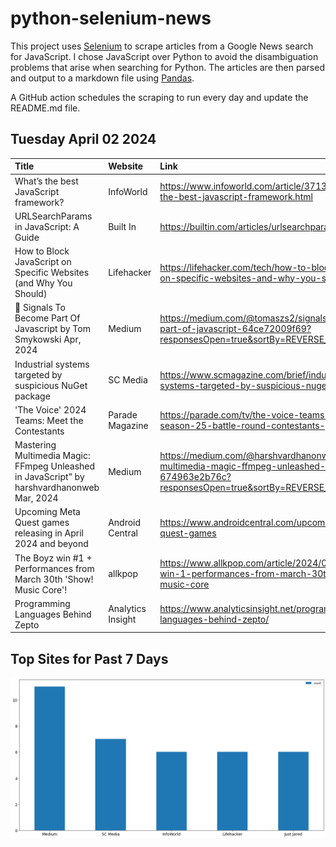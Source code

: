 # python-selenium-news

This project uses [Selenium](https://www.seleniumhq.org/) to scrape articles from a Google News search for JavaScript.
I chose JavaScript over Python to avoid the disambiguation problems that arise when searching for Python.
The articles are then parsed and output to a markdown file using [Pandas](https://pandas.pydata.org/).

A GitHub action schedules the scraping to run every day and update the README.md file.

## Tuesday April 02 2024


| Title                                                                                        | Website           | Link                                                                                                                                                 |
|:---------------------------------------------------------------------------------------------|:------------------|:-----------------------------------------------------------------------------------------------------------------------------------------------------|
| What’s the best JavaScript framework?                                                        | InfoWorld         | https://www.infoworld.com/article/3713207/whats-the-best-javascript-framework.html                                                                   |
| URLSearchParams in JavaScript: A Guide                                                       | Built In          | https://builtin.com/articles/urlsearchparams                                                                                                         |
| How to Block JavaScript on Specific Websites (and Why You Should)                            | Lifehacker        | https://lifehacker.com/tech/how-to-block-javascript-on-specific-websites-and-why-you-should                                                          |
| 🥳 Signals To Become Part Of Javascript  by Tom Smykowski  Apr, 2024                          | Medium            | https://medium.com/@tomaszs2/signals-to-become-part-of-javascript-64ce72009f69?responsesOpen=true&sortBy=REVERSE_CHRON                               |
| Industrial systems targeted by suspicious NuGet package                                      | SC Media          | https://www.scmagazine.com/brief/industrial-systems-targeted-by-suspicious-nuget-package                                                             |
| 'The Voice' 2024 Teams: Meet the Contestants                                                 | Parade Magazine   | https://parade.com/tv/the-voice-teams-2024-season-25-battle-round-contestants-photos                                                                 |
| Mastering Multimedia Magic: FFmpeg Unleashed in JavaScript”  by harshvardhanonweb  Mar, 2024 | Medium            | https://medium.com/@harshvardhanonweb/mastering-multimedia-magic-ffmpeg-unleashed-in-javascript-674963e2b76c?responsesOpen=true&sortBy=REVERSE_CHRON |
| Upcoming Meta Quest games releasing in April 2024 and beyond                                 | Android Central   | https://www.androidcentral.com/upcoming-meta-quest-games                                                                                             |
| The Boyz win #1 + Performances from March 30th 'Show! Music Core'!                           | allkpop           | https://www.allkpop.com/article/2024/03/the-boyz-win-1-performances-from-march-30th-show-music-core                                                  |
| Programming Languages Behind Zepto                                                           | Analytics Insight | https://www.analyticsinsight.net/programming-languages-behind-zepto/                                                                                 |
## Top Sites for Past 7 Days

![Graph of Top Sites](https://raw.githubusercontent.com/dan-mba/python-selenium-news/main/last-week.png)
